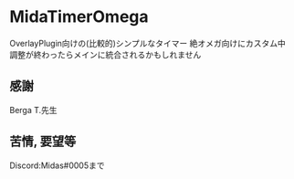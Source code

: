 # MidaTimerOmega
OverlayPlugin向けの(比較的)シンプルなタイマー
絶オメガ向けにカスタム中　調整が終わったらメインに統合されるかもしれません

## 感謝
Berga T.先生

## 苦情, 要望等
Discord:Midas#0005まで
